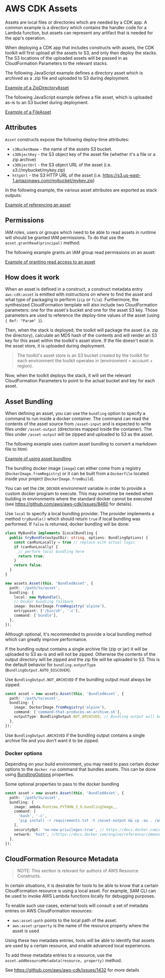 # AWS CDK Assets


Assets are local files or directories which are needed by a CDK app. A common
example is a directory which contains the handler code for a Lambda function,
but assets can represent any artifact that is needed for the app's operation.

When deploying a CDK app that includes constructs with assets, the CDK toolkit
will first upload all the assets to S3, and only then deploy the stacks. The S3
locations of the uploaded assets will be passed in as CloudFormation Parameters
to the relevant stacks.

The following JavaScript example defines a directory asset which is archived as
a .zip file and uploaded to S3 during deployment.

[Example of a ZipDirectoryAsset](./test/integ.assets.directory.lit.ts)

The following JavaScript example defines a file asset, which is uploaded as-is
to an S3 bucket during deployment.

[Example of a FileAsset](./test/integ.assets.file.lit.ts)

## Attributes

`Asset` constructs expose the following deploy-time attributes:

 * `s3BucketName` - the name of the assets S3 bucket.
 * `s3ObjectKey` - the S3 object key of the asset file (whether it's a file or a zip archive)
 * `s3ObjectUrl` - the S3 object URL of the asset (i.e. s3://mybucket/mykey.zip)
 * `httpUrl` - the S3 HTTP URL of the asset (i.e. https://s3.us-east-1.amazonaws.com/mybucket/mykey.zip)

In the following example, the various asset attributes are exported as stack outputs:

[Example of referencing an asset](./test/integ.assets.refs.lit.ts)

## Permissions

IAM roles, users or groups which need to be able to read assets in runtime will should be
granted IAM permissions. To do that use the `asset.grantRead(principal)` method:

The following example grants an IAM group read permissions on an asset:

[Example of granting read access to an asset](./test/integ.assets.permissions.lit.ts)

## How does it work

When an asset is defined in a construct, a construct metadata entry
`aws:cdk:asset` is emitted with instructions on where to find the asset and what
type of packaging to perform (`zip` or `file`). Furthermore, the synthesized
CloudFormation template will also include two CloudFormation parameters: one for
the asset's bucket and one for the asset S3 key. Those parameters are used to
reference the deploy-time values of the asset (using `{ Ref: "Param" }`).

Then, when the stack is deployed, the toolkit will package the asset (i.e. zip
the directory), calculate an MD5 hash of the contents and will render an S3 key
for this asset within the toolkit's asset store. If the file doesn't exist in
the asset store, it is uploaded during deployment.

> The toolkit's asset store is an S3 bucket created by the toolkit for each
  environment the toolkit operates in (environment = account + region).

Now, when the toolkit deploys the stack, it will set the relevant CloudFormation
Parameters to point to the actual bucket and key for each asset.

## Asset Bundling

When defining an asset, you can use the `bundling` option to specify a command
to run inside a docker container. The command can read the contents of the asset
source from `/asset-input` and is expected to write files under `/asset-output`
(directories mapped inside the container). The files under `/asset-output` will
be zipped and uploaded to S3 as the asset.

The following example uses custom asset bundling to convert a markdown file to html:

[Example of using asset bundling](./test/integ.assets.bundling.lit.ts).

The bundling docker image (`image`) can either come from a registry (`DockerImage.fromRegistry`)
or it can be built from a `Dockerfile` located inside your project (`DockerImage.fromBuild`).

You can set the `CDK_DOCKER` environment variable in order to provide a custom
docker program to execute. This may sometime be needed when building in
environments where the standard docker cannot be executed (see
https://github.com/aws/aws-cdk/issues/8460 for details).

Use `local` to specify a local bundling provider. The provider implements a
method `tryBundle()` which should return `true` if local bundling was performed.
If `false` is returned, docker bundling will be done:

```ts
class MyBundle implements ILocalBundling {
  public tryBundle(outputDir: string, options: BundlingOptions) {
    const canRunLocally = true // replace with actual logic
    if (canRunLocally) {
      // perform local bundling here
      return true;
    }
    return false; 
  }
}

new assets.Asset(this, 'BundledAsset', {
  path: '/path/to/asset',
  bundling: {
    local: new MyBundle(),
    // Docker bundling fallback
    image: DockerImage.fromRegistry('alpine'),
    entrypoint: ['/bin/sh', '-c'],
    command: ['bundle'],
  },
});
```

Although optional, it's recommended to provide a local bundling method which can
greatly improve performance.

If the bundling output contains a single archive file (zip or jar) it will be
uploaded to S3 as-is and will not be zipped. Otherwise the contents of the
output directory will be zipped and the zip file will be uploaded to S3. This
is the default behavior for `bundling.outputType` (`BundlingOutput.AUTO_DISCOVER`).

Use `BundlingOutput.NOT_ARCHIVED` if the bundling output must always be zipped:

```ts
const asset = new assets.Asset(this, 'BundledAsset', {
  path: '/path/to/asset',
  bundling: {
    image: DockerImage.fromRegistry('alpine'),
    command: ['command-that-produces-an-archive.sh'],
    outputType: BundlingOutput.NOT_ARCHIVED, // Bundling output will be zipped even though it produces a single archive file.
  },
});
```

Use `BundlingOutput.ARCHIVED` if the bundling output contains a single archive file and
you don't want it to be zipped.

### Docker options

Depending on your build environment, you may need to pass certain docker options to the `docker run` command that bundles assets. 
This can be done using [BundlingOptions](https://docs.aws.amazon.com/cdk/api/v2/docs/aws-cdk-lib.BundlingOptions.html) properties.

Some optional properties to pass to the docker bundling

```ts
const asset = new assets.Asset(this, 'BundledAsset', {
  path: '/path/to/asset',
  bundling: {
    image: ambda.Runtime.PYTHON_3_9.bundlingImage,,
    command: [
      'bash', '-c',
      'pip install -r requirements.txt -t /asset-output && cp -au . /asset-output'
    ],
    securityOpt: 'no-new-privileges:true', // https://docs.docker.com/engine/reference/commandline/run/#optional-security-options---security-opt
    network: 'host', //https://docs.docker.com/engine/reference/commandline/run/#connect-a-container-to-a-network---network
  },
});
```

## CloudFormation Resource Metadata

> NOTE: This section is relevant for authors of AWS Resource Constructs.

In certain situations, it is desirable for tools to be able to know that a certain CloudFormation
resource is using a local asset. For example, SAM CLI can be used to invoke AWS Lambda functions
locally for debugging purposes.

To enable such use cases, external tools will consult a set of metadata entries on AWS CloudFormation
resources:

* `aws:asset:path` points to the local path of the asset.
* `aws:asset:property` is the name of the resource property where the asset is used

Using these two metadata entries, tools will be able to identify that assets are used
by a certain resource, and enable advanced local experiences.

To add these metadata entries to a resource, use the
`asset.addResourceMetadata(resource, property)` method.

See https://github.com/aws/aws-cdk/issues/1432 for more details
